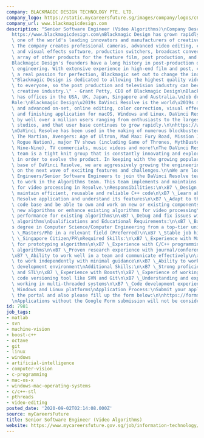 ```yaml
---
company: BLACKMAGIC DESIGN TECHNOLOGY PTE. LTD.
company_logo: https://static.mycareersfuture.sg/images/company/logos/c67a48f45a3033bfe7e8327c8e6f13b9/BLACKMAGIC%20DESIGN%20TECHNOLOGY%20PTE.%20LTD..png
company_url: www.blackmagicdesign.com
description: "Senior Software Engineer (Video Algorithms)\nCompany Description:\n\
  https://www.blackmagicdesign.com\nBlackmagic Design has grown rapidly to become\
  \ one of the world's leading innovators and manufacturers of creative video technology.\
  \ The company creates professional cameras, advanced video editing, color grading\
  \ and visual effects software, production switchers, broadcast converters and large\
  \ array of other products for the feature film, post production, and broadcast industries.\n\
  Blackmagic Design's founders have a long history in post-production operations and\
  \ engineering. With extensive experience in high-end film and post, combined with\
  \ a real passion for perfection, Blackmagic set out to change the industry forever.\n\
  \"Blackmagic Design is dedicated to allowing the highest quality video to be affordable\
  \ to everyone, so the post production and television industry can become a truly\
  \ creative industry.\" - Grant Petty, CEO of Blackmagic Design\nBlackmagic Design\
  \ has offices in the USA, UK, Japan, Singapore and Australia.\nJob description\n\
  Role:\nBlackmagic Design\u2019s DaVinci Resolve is the world\u2019s most popular\
  \ and advanced on-set, online editing, color correction, visual effects, audio post\
  \ and finishing application for macOS, Windows and Linux. DaVinci Resolve is used\
  \ by well over a million users ranging from enthusiasts to the largest Hollywood\
  \ studios, and that user base continues to grow rapidly.\n\nhttps://www.blackmagicdesign.com/products/davinciresolve\n\
  \nDaVinci Resolve has been used in the making of numerous blockbuster films (including\
  \ The Martian, Avengers: Age of Ultron, Mad Max: Fury Road, Mission Impossible:\
  \ Rogue Nation), major TV shows (including Game of Thrones, MythBusters, Brooklyn\
  \ Nine-Nine), TV commercials, music videos and more!\nThe DaVinci Resolve engineering\
  \ team is a tight knit group that is constantly innovating and exploring new technologies\
  \ in order to evolve the product. In keeping with the growing popularity and user\
  \ base of DaVinci Resolve, we are aggressively growing the engineering team to work\
  \ on the next wave of exciting features and challenges.\n\nWe are looking for Software\
  \ Engineers/Senior Software Engineers to join the DaVinci Resolve team in Singapore\
  \ to work in the Algorithms team. This team implements and maintains all the algorithms\
  \ for video processing in Resolve.\nResponsibilities:\n\xB7 \_Design, build and\
  \ maintain efficient, reusable and reliable C++ code\n\xB7 \_Learn about the DaVinci\
  \ Resolve application and understand its features\n\xB7 \_Adapt to the existing\
  \ code base and be able to own and work on new or existing components\n\xB7 \_Implement\
  \ new algorithms or enhance existing algorithms for video processing\n\xB7 \_Improve\
  \ performance for existing algorithms\n\xB7 \_Debug and fix issues with current\
  \ algorithms\nQualifications and Educational Requirements:\n\xB7 \_Bachelor\u2019\
  s degree in Computer Science/Computer Engineering from a top-tier university\n\xB7\
  \ \_Masters/PhD in a relevant field (Preferred)\n\xB7 \_Stable job history\n\xB7\
  \ \_Singapore Citizen/PR\nRequired Skills:\n\xB7 \_Experience with Matlab/Octave\
  \ for prototyping algorithms\n\xB7 \_Experience with C/C++ programming for prototyping\
  \ algorithms\n\xB7 \_Proven research experience with journal/conference publications\n\
  \xB7 \_Ability to work well in a team and communicate effectively\n\xB7 \_Ability\
  \ to work independently with minimal guidance\n\xB7 \_Ability to work in a fast-paced\
  \ development environment\nAdditional Skills:\n\xB7 \_Strong proficiency in C/C++\
  \ and STL\n\xB7 \_Experience with Boost\n\xB7 \_Experience of working with some\
  \ code versioning tool like SVN and Git\n\xB7 \_Understanding and experience of\
  \ working in multi-threaded systems\n\xB7 \_Code development experience across Mac,\
  \ Windows and Linux platforms\nApplication Process:\nSubmit your application through\
  \ the portal and also please fill up the form below:\n\nhttps://forms.gle/j8ss6tNh93tSvN8YA\n\
  \nApplications without the Google Form submission will not be considered."
id: 7981
job_tags:
- matlab
- svn
- machine-vision
- boost-c++
- octave
- git
- linux
- windows
- artificial-intelligence
- computer-vision
- c-programming
- mac-os-x
- windows-mac-operating-systems
- c/c++-stl
- pthreads
- video-editing
posted_date: '2020-09-02T02:14:08.000Z'
source: myCareersFuture
title: Senior Software Engineer (Video Algorithms)
website: https://www.mycareersfuture.gov.sg/job/information-technology/senior-software-engineer-blackmagic-design-technology-fed9796aceb56f4fa54d5ed1e7fea941
---
```

